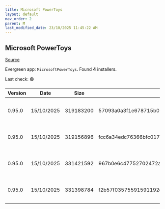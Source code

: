 ```yaml
---
title: Microsoft PowerToys
layout: default
nav_order: 2
parent: M
last_modified_date: 23/10/2025 11:45:22 AM
---
```


## Microsoft PowerToys

[Source](https://github.com/microsoft/PowerToys/)

Evergreen app: `MicrosoftPowerToys`. Found **4** installers.

Last check: 🟢

| Version | Date       | Size      | Sha256                                                           | Architecture | InstallerType | Type | URI                                                                                                                                                                                                          |
| ------- | ---------- | --------- | ---------------------------------------------------------------- | ------------ | ------------- | ---- | ------------------------------------------------------------------------------------------------------------------------------------------------------------------------------------------------------------ |
| 0.95.0  | 15/10/2025 | 319183200 | 57093a0a3f1e678715b0b712e791aa2ef70dd2a9fc9448c3ecc5f8904b31f766 | ARM64        | Default       | exe  | [https://github.com/microsoft/PowerToys/releases/download/v0.95.0/PowerToysSetup-0.95.0-arm64.exe](https://github.com/microsoft/PowerToys/releases/download/v0.95.0/PowerToysSetup-0.95.0-arm64.exe)         |
| 0.95.0  | 15/10/2025 | 319156896 | fcc6a34edc76366bfc01723a1b3b4a68233727f5501308198130feab84cdc533 | ARM64        | User          | exe  | [https://github.com/microsoft/PowerToys/releases/download/v0.95.0/PowerToysUserSetup-0.95.0-arm64.exe](https://github.com/microsoft/PowerToys/releases/download/v0.95.0/PowerToysUserSetup-0.95.0-arm64.exe) |
| 0.95.0  | 15/10/2025 | 331421592 | 967b0e6c47752702472a6c731cd4bb053d9216159a2b6becaa76466f3cd987d8 | x64          | Default       | exe  | [https://github.com/microsoft/PowerToys/releases/download/v0.95.0/PowerToysSetup-0.95.0-x64.exe](https://github.com/microsoft/PowerToys/releases/download/v0.95.0/PowerToysSetup-0.95.0-x64.exe)             |
| 0.95.0  | 15/10/2025 | 331398784 | f2b57f03575591591192dc486162f5fa113079f515a48e9ed6b3e2abe0fe81e3 | x64          | User          | exe  | [https://github.com/microsoft/PowerToys/releases/download/v0.95.0/PowerToysUserSetup-0.95.0-x64.exe](https://github.com/microsoft/PowerToys/releases/download/v0.95.0/PowerToysUserSetup-0.95.0-x64.exe)     |
